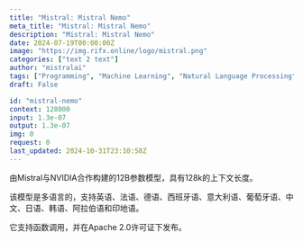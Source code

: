 ```yaml
---
title: "Mistral: Mistral Nemo"
meta_title: "Mistral: Mistral Nemo"
description: "Mistral: Mistral Nemo"
date: 2024-07-19T00:00:00Z
image: "https://img.rifx.online/logo/mistral.png"
categories: ["text 2 text"]
author: "mistralai"
tags: ["Programming", "Machine Learning", "Natural Language Processing", "Generative AI", "Data Science"]
draft: False

id: "mistral-nemo"
context: 128000
input: 1.3e-07
output: 1.3e-07
img: 0
request: 0
last_updated: 2024-10-31T23:10:58Z
---
```


由Mistral与NVIDIA合作构建的12B参数模型，具有128k的上下文长度。

该模型是多语言的，支持英语、法语、德语、西班牙语、意大利语、葡萄牙语、中文、日语、韩语、阿拉伯语和印地语。

它支持函数调用，并在Apache 2.0许可证下发布。

